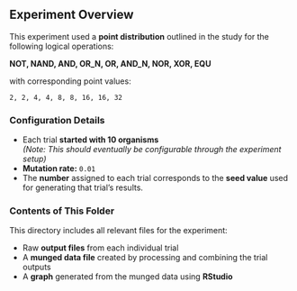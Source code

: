 ## Experiment Overview


This experiment used a **point distribution** outlined in the study for the following logical operations:

**NOT, NAND, AND, OR_N, OR, AND_N, NOR, XOR, EQU**

with corresponding point values:

`2, 2, 4, 4, 8, 8, 16, 16, 32`

### Configuration Details
- Each trial **started with 10 organisms**  
  _(Note: This should eventually be configurable through the experiment setup)_
- **Mutation rate:** `0.01`
- The **number** assigned to each trial corresponds to the **seed value** used for generating that trial’s results.

### Contents of This Folder
This directory includes all relevant files for the experiment:
-  Raw **output files** from each individual trial  
-  A **munged data file** created by processing and combining the trial outputs  
-  A **graph** generated from the munged data using **RStudio**
